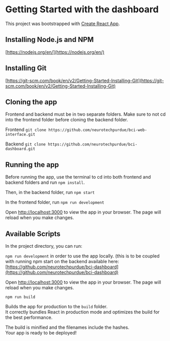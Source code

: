 # Getting Started with the dashboard

This project was bootstrapped with [Create React App](https://github.com/facebook/create-react-app).

## Installing Node.js and NPM

[https://nodejs.org/en/](https://nodejs.org/en/)

## Installing Git

[https://git-scm.com/book/en/v2/Getting-Started-Installing-Git](https://git-scm.com/book/en/v2/Getting-Started-Installing-Git)

## Cloning the app

Frontend and backend must be in two separate folders. Make sure to not cd into the frontend folder before cloning the backend folder.

Frontend
`git clone https://github.com/neurotechpurdue/bci-web-interface.git`

Backend
`git clone https://github.com/neurotechpurdue/bci-dashboard.git`

## Running the app

Before running the app, use the terminal to cd into both frontend and backend folders and run `npm install`.

Then, in the backend folder, run
`npm start`

In the frontend folder, run
`npm run development`

Open [http://localhost:3000](http://localhost:3000) to view the app in your browser.
The page will reload when you make changes.

## Available Scripts

In the project directory, you can run:

`npm run development` in order to use the app locally. (this is to be coupled with running npm start on the backend available here: [https://github.com/neurotechpurdue/bci-dashboard](https://github.com/neurotechpurdue/bci-dashboard)

Open [http://localhost:3000](http://localhost:3000) to view the app in your browser.
The page will reload when you make changes.

`npm run build`

Builds the app for production to the `build` folder.\
It correctly bundles React in production mode and optimizes the build for the best performance.

The build is minified and the filenames include the hashes.\
Your app is ready to be deployed!

